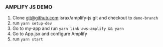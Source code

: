 ### AMPLIFY JS DEMO

1. Clone git@github.com:israx/amplify-js.git and checkout to `demo-branch`  
2. run `yarn setup-dev`
3. Go to my-app and run `yarn link aws-amplify && yarn`
4. Go to App.jsx and configure Amplify
5. run `yarn start`
